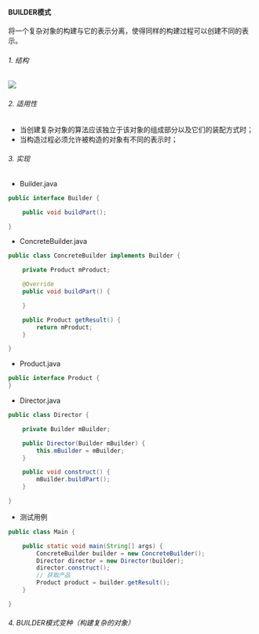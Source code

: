 #### BUILDER模式
  
将一个复杂对象的构建与它的表示分离，使得同样的构建过程可以创建不同的表示。  
  
###### 1. 结构
![](../uml/builder模式01.png)

###### 2. 适用性
* 当创建复杂对象的算法应该独立于该对象的组成部分以及它们的装配方式时；
* 当构造过程必须允许被构造的对象有不同的表示时；

###### 3. 实现
* Builder.java
  
```java
public interface Builder {

    public void buildPart();

}
```
  
* ConcreteBuilder.java
  
```java
public class ConcreteBuilder implements Builder {

    private Product mProduct;

    @Override
    public void buildPart() {

    }

    public Product getResult() {
        return mProduct;
    }

}
```
  
* Product.java
  
```java
public interface Product {
}

```
  
* Director.java
  
```java
public class Director {

    private Builder mBuilder;

    public Director(Builder mBuilder) {
        this.mBuilder = mBuilder;
    }

    public void construct() {
        mBuilder.buildPart();
    }

}
```
  
* 测试用例
  
```java
public class Main {

    public static void main(String[] args) {
        ConcreteBuilder builder = new ConcreteBuilder();
        Director director = new Director(builder);
        director.construct();
        // 获取产品
        Product product = builder.getResult();
    }

}
```
  

###### 4. BUILDER模式变种（构建复杂的对象）
